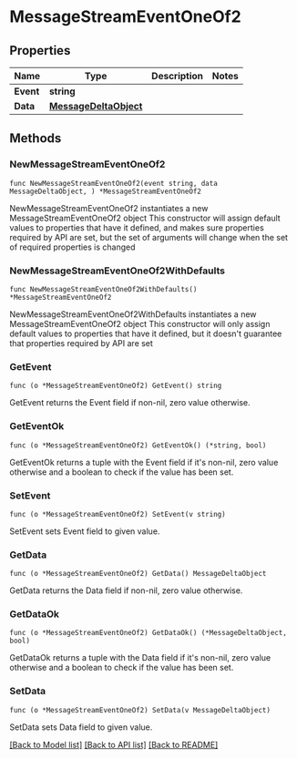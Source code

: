 # MessageStreamEventOneOf2

## Properties

Name | Type | Description | Notes
------------ | ------------- | ------------- | -------------
**Event** | **string** |  | 
**Data** | [**MessageDeltaObject**](MessageDeltaObject.md) |  | 

## Methods

### NewMessageStreamEventOneOf2

`func NewMessageStreamEventOneOf2(event string, data MessageDeltaObject, ) *MessageStreamEventOneOf2`

NewMessageStreamEventOneOf2 instantiates a new MessageStreamEventOneOf2 object
This constructor will assign default values to properties that have it defined,
and makes sure properties required by API are set, but the set of arguments
will change when the set of required properties is changed

### NewMessageStreamEventOneOf2WithDefaults

`func NewMessageStreamEventOneOf2WithDefaults() *MessageStreamEventOneOf2`

NewMessageStreamEventOneOf2WithDefaults instantiates a new MessageStreamEventOneOf2 object
This constructor will only assign default values to properties that have it defined,
but it doesn't guarantee that properties required by API are set

### GetEvent

`func (o *MessageStreamEventOneOf2) GetEvent() string`

GetEvent returns the Event field if non-nil, zero value otherwise.

### GetEventOk

`func (o *MessageStreamEventOneOf2) GetEventOk() (*string, bool)`

GetEventOk returns a tuple with the Event field if it's non-nil, zero value otherwise
and a boolean to check if the value has been set.

### SetEvent

`func (o *MessageStreamEventOneOf2) SetEvent(v string)`

SetEvent sets Event field to given value.


### GetData

`func (o *MessageStreamEventOneOf2) GetData() MessageDeltaObject`

GetData returns the Data field if non-nil, zero value otherwise.

### GetDataOk

`func (o *MessageStreamEventOneOf2) GetDataOk() (*MessageDeltaObject, bool)`

GetDataOk returns a tuple with the Data field if it's non-nil, zero value otherwise
and a boolean to check if the value has been set.

### SetData

`func (o *MessageStreamEventOneOf2) SetData(v MessageDeltaObject)`

SetData sets Data field to given value.



[[Back to Model list]](../README.md#documentation-for-models) [[Back to API list]](../README.md#documentation-for-api-endpoints) [[Back to README]](../README.md)



